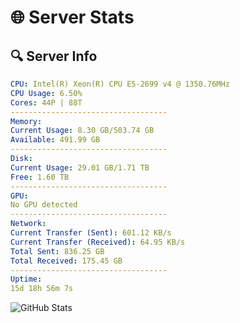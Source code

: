 # 🌐 Server Stats
## 🔍 Server Info
```yaml
CPU: Intel(R) Xeon(R) CPU E5-2699 v4 @ 1350.76MHz
CPU Usage: 6.50%
Cores: 44P | 88T
-----------------------------------
Memory:
Current Usage: 8.30 GB/503.74 GB
Available: 491.99 GB
-----------------------------------
Disk:
Current Usage: 29.01 GB/1.71 TB
Free: 1.60 TB
-----------------------------------
GPU:
No GPU detected
-----------------------------------
Network:
Current Transfer (Sent): 601.12 KB/s
Current Transfer (Received): 64.95 KB/s
Total Sent: 836.25 GB
Total Received: 175.45 GB
-----------------------------------
Uptime:
15d 18h 56m 7s
```
![GitHub Stats](https://img.shields.io/badge/Updated-2025-05-05_12:04:55-blue)